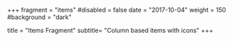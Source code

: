 +++
fragment = "items"
#disabled = false
date = "2017-10-04"
weight = 150
#background = "dark"

title = "Items Fragment"
subtitle= "Column based items with icons"
+++
